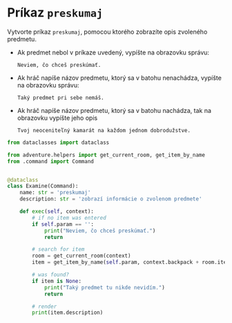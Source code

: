 # Príkaz `preskumaj`

Vytvorte príkaz `preskumaj`, pomocou ktorého zobrazíte opis zvoleného predmetu.

* Ak predmet nebol v príkaze uvedený, vypíšte na obrazovku správu:

   ```
   Neviem, čo chceš preskúmať.
   ```

* Ak hráč napíše názov predmetu, ktorý sa v batohu nenachádza, vypíšte na obrazovku správu:

   ```
   Taký predmet pri sebe nemáš.
   ```

* Ak hráč napíše názov predmetu, ktorý sa v batohu nachádza, tak na obrazovku vypíšte jeho opis

   ```
   Tvoj neoceniteľný kamarát na každom jednom dobrodužstve.
   ```

```python
from dataclasses import dataclass

from adventure.helpers import get_current_room, get_item_by_name
from .command import Command


@dataclass
class Examine(Command):
    name: str = 'preskumaj'
    description: str = 'zobrazí informácie o zvolenom predmete'

    def exec(self, context):
        # if no item was entered
        if self.param == '':
            print("Neviem, čo chceš preskúmať.")
            return

        # search for item
        room = get_current_room(context)
        item = get_item_by_name(self.param, context.backpack + room.items)

        # was found?
        if item is None:
            print("Taký predmet tu nikde nevidím.")
            return

        # render
        print(item.description)
```
